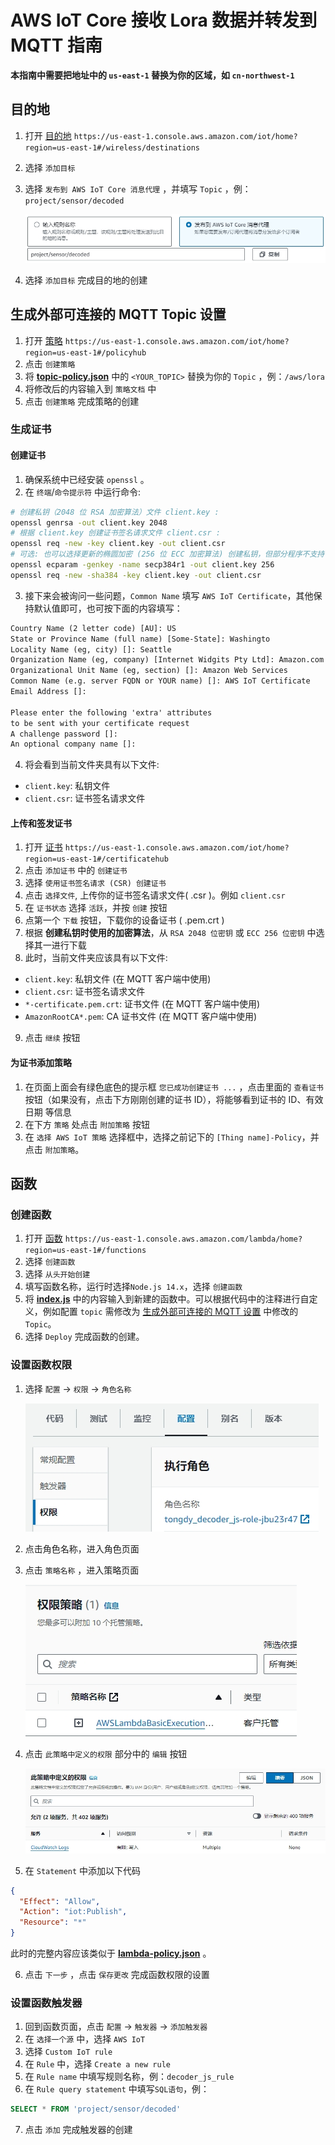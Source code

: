 # AWS IoT Core 接收 Lora 数据并转发到 MQTT 指南

**本指南中需要把地址中的 `us-east-1` 替换为你的区域，如 `cn-northwest-1`**

## 目的地

1. 打开 [目的地](https://us-east-1.console.aws.amazon.com/iot/home?region=us-east-1#/wireless/destinations)
   `https://us-east-1.console.aws.amazon.com/iot/home?region=us-east-1#/wireless/destinations`
2. 选择 `添加目标`
3. 选择 `发布到 AWS IoT Core 消息代理` ，并填写 `Topic` ，例：`project/sensor/decoded`

   ![目的地设置](./images/目的地设置.png)

4. 选择 `添加目标` 完成目的地的创建

## 生成外部可连接的 MQTT Topic 设置

1. 打开 [策略](https://us-east-1.console.aws.amazon.com/iot/home?region=us-east-1#/policyhub)
   `https://us-east-1.console.aws.amazon.com/iot/home?region=us-east-1#/policyhub`
2. 点击 `创建策略`
3. 将 **[topic-policy.json](topic-policy.json)** 中的 `<YOUR_TOPIC>` 替换为你的 `Topic` ，例：`/aws/lora`
4. 将修改后的内容输入到 `策略文档` 中
5. 点击 `创建策略` 完成策略的创建

### 生成证书

#### 创建证书

1. 确保系统中已经安装 `openssl` 。
2. 在 `终端`/`命令提示符` 中运行命令:

```bash
# 创建私钥（2048 位 RSA 加密算法）文件 client.key :
openssl genrsa -out client.key 2048
# 根据 client.key 创建证书签名请求文件 client.csr :
openssl req -new -key client.key -out client.csr
# 可选: 也可以选择更新的椭圆加密 (256 位 ECC 加密算法) 创建私钥，但部分程序不支持:
openssl ecparam -genkey -name secp384r1 -out client.key 256
openssl req -new -sha384 -key client.key -out client.csr
```

3. 接下来会被询问一些问题，`Common Name` 填写 `AWS IoT Certificate`，其他保持默认值即可，也可按下面的内容填写：

```txt
Country Name (2 letter code) [AU]: US
State or Province Name (full name) [Some-State]: Washingto
Locality Name (eg, city) []: Seattle
Organization Name (eg, company) [Internet Widgits Pty Ltd]: Amazon.com Inc.
Organizational Unit Name (eg, section) []: Amazon Web Services
Common Name (e.g. server FQDN or YOUR name) []: AWS IoT Certificate
Email Address []:

Please enter the following 'extra' attributes
to be sent with your certificate request
A challenge password []:
An optional company name []:
```

4. 将会看到当前文件夹具有以下文件:

- `client.key`: 私钥文件
- `client.csr`: 证书签名请求文件

#### 上传和签发证书

1. 打开 [证书](https://us-east-1.console.aws.amazon.com/iot/home?region=us-east-1#/certificatehub)
   `https://us-east-1.console.aws.amazon.com/iot/home?region=us-east-1#/certificatehub`
2. 点击 `添加证书` 中的 `创建证书`
3. 选择 `使用证书签名请求 (CSR) 创建证书`
4. 点击 `选择文件`, 上传你的证书签名请求文件( .csr )。例如 `client.csr`
5. 在 `证书状态` 选择 `活跃`，并按 `创建` 按钮
6. 点第一个 `下载` 按钮，下载你的设备证书 ( .pem.crt )
7. 根据 **创建私钥时使用的加密算法**，从 `RSA 2048 位密钥` 或 `ECC 256 位密钥` 中选择其一进行下载
8. 此时，当前文件夹应该具有以下文件:

- `client.key`: 私钥文件 (在 MQTT 客户端中使用)
- `client.csr`: 证书签名请求文件
- `*-certificate.pem.crt`: 证书文件 (在 MQTT 客户端中使用)
- `AmazonRootCA*.pem`: CA 证书文件 (在 MQTT 客户端中使用)

9. 点击 `继续` 按钮

#### 为证书添加策略

1. 在页面上面会有绿色底色的提示框 `您已成功创建证书 ...` ，点击里面的 `查看证书` 按钮（如果没有，点击下方刚刚创建的证书 ID），将能够看到证书的 ID、有效日期 等信息
2. 在下方 `策略` 处点击 `附加策略` 按钮
3. 在 `选择 AWS IoT 策略` 选择框中，选择之前记下的 `[Thing name]-Policy`，并点击 `附加策略`。

## 函数

### 创建函数

1. 打开 [函数](https://us-east-1.console.aws.amazon.com/lambda/home?region=us-east-1#/functions)
   `https://us-east-1.console.aws.amazon.com/lambda/home?region=us-east-1#/functions`
2. 选择 `创建函数`
3. 选择 `从头开始创建`
4. 填写函数名称，运行时选择`Node.js 14.x`，选择 `创建函数`
5. 将 **[index.js](index.js)** 中的内容输入到新建的函数中。可以根据代码中的注释进行自定义，例如配置 `topic` 需修改为 [生成外部可连接的 MQTT 设置](#生成外部可连接的-mqtt-topic-设置) 中修改的 `Topic`。
6. 选择 `Deploy` 完成函数的创建。

### 设置函数权限

1. 选择 `配置` -> `权限` -> `角色名称`

   ![函数角色名称](./images/函数角色名称.png)

2. 点击角色名称，进入角色页面
3. 点击 `策略名称` ，进入策略页面

   ![函数权限策略](./images/函数权限策略.png)

4. 点击 `此策略中定义的权限` 部分中的 `编辑` 按钮

   ![函数策略定义权限](./images/函数策略定义权限.png)

5. 在 `Statement` 中添加以下代码

```json
{
  "Effect": "Allow",
  "Action": "iot:Publish",
  "Resource": "*"
}
```

此时的完整内容应该类似于 **[lambda-policy.json](lambda-policy.json)** 。

6. 点击 `下一步` ，点击 `保存更改` 完成函数权限的设置

### 设置函数触发器

1. 回到函数页面，点击 `配置` -> `触发器` -> `添加触发器`
2. 在 `选择一个源` 中，选择 `AWS IoT`
3. 选择 `Custom IoT rule`
4. 在 `Rule` 中，选择 `Create a new rule`
5. 在 `Rule name` 中填写规则名称，例：`decoder_js_rule`
6. 在 `Rule query statement` 中填写`SQL语句`，例：

```sql
SELECT * FROM 'project/sensor/decoded'
```

7. 点击 `添加` 完成触发器的创建
